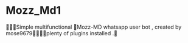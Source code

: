 # Mozz_Md1
🔰🔰🔰Simple multifunctional 💯Mozz-MD whatsapp user bot , created by mose9679💯🔰🔰🔰plenty of plugins installed .📌

